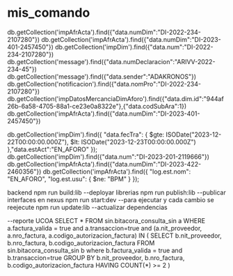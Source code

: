 # mis_comando

db.getCollection('impAfrActa').find({"data.numDim":"DI-2022-234-2107280"})
db.getCollection('impAfrActa').find({"data.numDim":"DI-2023-401-2457450"})
db.getCollection('impDim').find({"data.num":"DI-2022-234-2107280"})
db.getCollection('message').find({"data.numDeclaracion":"ARIVV-2022-234-45"})
db.getCollection('message').find({"data.sender":"ADAKRONOS"})
db.getCollection('notificacion').find({"data.nomPro":"DI-2022-234-2107280"})
db.getCollection('impDatosMercanciaDimAforo').find({"data.dim.id":"944af26b-6a58-4705-88a1-ce23e0a8322e"},{"data.codSubAra":1})
db.getCollection('impAfrActa').find({"data.numDim":"DI-2023-401-2457450"})

db.getCollection('impDim').find({
  "data.fecTra": {
    $gte: ISODate("2023-12-22T00:00:00.000Z"),
    $lt: ISODate("2023-12-23T00:00:00.000Z")
  },"data.estAct":"EN_AFORO"
});
db.getCollection('impDim').find({"data.num":"DI-2023-201-2119666"})
db.getCollection('impAfrActa').find({"data.numDim":"DI-2023-422-2460356"})
db.getCollection('impAfrActa').find({
  "log.est.nom": "EN_AFORO",
  "log.est.usu": { $ne: "BPM" }
});



backend
npm run build:lib --deployar librerias
npm run publish:lib --publicar interfaces en nexus
npm run start:dev --para ejecutar y cada cambio se reejecute
npm run update:lib --actualizar dependencias 


--reporte UCOA
SELECT
  *
FROM
  sin.bitacora_consulta_sin a
WHERE a.factura_valida = true and a.transaccion=true and 
  (a.nit_proveedor, a.nro_factura, a.codigo_autorizacion_factura) IN (
    SELECT
      b.nit_proveedor,
      b.nro_factura,
      b.codigo_autorizacion_factura
    FROM
      sin.bitacora_consulta_sin b where b.factura_valida = true and b.transaccion=true
    GROUP BY
      b.nit_proveedor,
      b.nro_factura,
      b.codigo_autorizacion_factura
    HAVING
      COUNT(*) >= 2
  )
